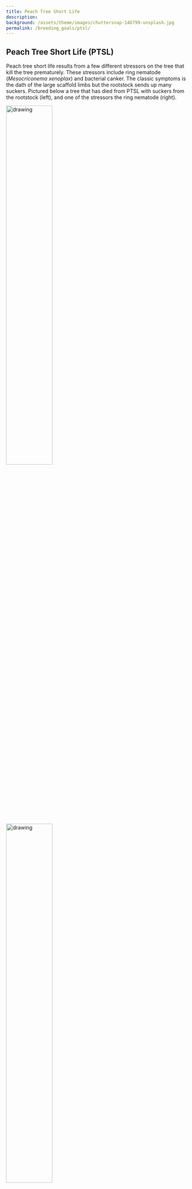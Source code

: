 ```yaml
---
title: Peach Tree Short Life
description: 
background: /assets/theme/images/chuttersnap-146799-unsplash.jpg
permalink: /breeding_goals/ptsl/
---
```


## Peach Tree Short Life (PTSL)

Peach tree short life results from a few different stressors on the tree that kill the tree prematurely. These stressors include ring nematode (*Mesocriconema xenoplax*) and bacterial canker. The classic symptoms is the dath of the large scaffold limbs but the rootstock sends up many suckers. 
Pictured below a tree that has died from PTSL with suckers from the rootstock (left), and one of the stressors the ring nematode (right).


<p float="left">
<img align=left src="../../assets/theme/images/ptsl.png" alt="drawing" width="50%" style="padding-right: 20px"/>   
<img align=left src="../../assets/theme/images/ring_nematode.png" alt="drawing" width="50%" style="padding-right: 20px"/>   
</p>